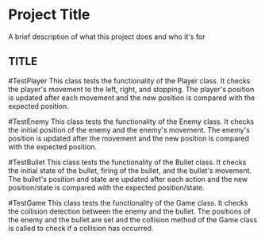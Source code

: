 
# Project Title

A brief description of what this project does and who it's for


## TITLE

#TestPlayer
This class tests the functionality of the Player class. It checks the player's movement to the left, right, and stopping. The player's position is updated after each movement and the new position is compared with the expected position.

#TestEnemy
This class tests the functionality of the Enemy class. It checks the initial position of the enemy and the enemy's movement. The enemy's position is updated after the movement and the new position is compared with the expected position.

#TestBullet
This class tests the functionality of the Bullet class. It checks the initial state of the bullet, firing of the bullet, and the bullet's movement. The bullet's position and state are updated after each action and the new position/state is compared with the expected position/state.

#TestGame
This class tests the functionality of the Game class. It checks the collision detection between the enemy and the bullet. The positions of the enemy and the bullet are set and the collision method of the Game class is called to check if a collision has occurred.
